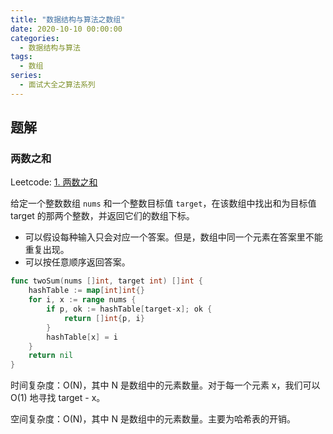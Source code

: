 ```yaml
---
title: "数据结构与算法之数组"
date: 2020-10-10 00:00:00
categories:
  - 数据结构与算法
tags:
  - 数组
series:	
  - 面试大全之算法系列
---
```


<!--more-->

## 题解

### 两数之和

Leetcode: [1. 两数之和](https://leetcode-cn.com/problems/two-sum/)

给定一个整数数组 `nums` 和一个整数目标值 `target`，在该数组中找出和为目标值 target 的那两个整数，并返回它们的数组下标。

- 可以假设每种输入只会对应一个答案。但是，数组中同一个元素在答案里不能重复出现。
- 可以按任意顺序返回答案。

```go
func twoSum(nums []int, target int) []int {
    hashTable := map[int]int{}
    for i, x := range nums {
        if p, ok := hashTable[target-x]; ok {
            return []int{p, i}
        }
        hashTable[x] = i
    }
    return nil
}
```

时间复杂度：O(N)，其中 N 是数组中的元素数量。对于每一个元素 x，我们可以 O(1) 地寻找 target - x。

空间复杂度：O(N)，其中 N 是数组中的元素数量。主要为哈希表的开销。
